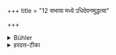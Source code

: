 +++
title = "12 सभाया मध्ये ऽधिदेवनमुद्धत्या"

+++

<details><summary>Bühler</summary>

12. In the midst of the assembly-house, (the superintendent of the house) shall raise a play-table and sprinkle it with water, turning his hand downwards, and place on it dice in even numbers, made of Vibhītaka (wood), as many as are wanted.
</details>

<details><summary>हरदत्त-टीका</summary>

## सूत्रम्
सभाया मध्येऽधिदेवनमुद्धत्याऽवोक्ष्याऽक्षान्निवपेद्युग्मान् वैभीतकान् यथार्थान् ॥ १२ ॥  
## टिप्पनी
पूर्वोक्तायाः सभाया मध्ये अधिदेवनं यस्योपरि कितवा अक्षैर्दीव्यन्ति तत्स्थानमधिदेवनम् । तत् पूर्वं काष्ठादिना उद्धन्ति उद्धत्यावोक्षति । अवोक्ष्य तत्राऽक्षान् युग्मसङ्ख्याकान्वैभीतकान् विभीतकवृक्षस्य विकारभूतान् यथार्थान् यावद्भिर्द्यूतं निर्वर्तते, तावतो निवपति । कः ? यस्तत्र राज्ञा नियुक्तः सभिको नाम ॥ १२॥
</details>
